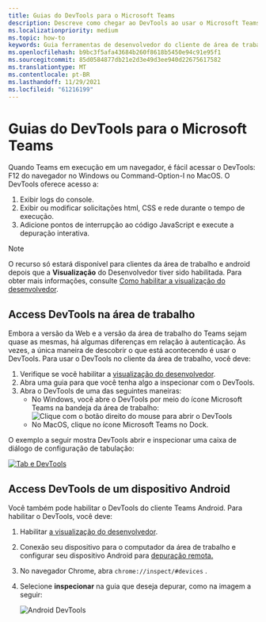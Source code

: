 ```yaml
---
title: Guias do DevTools para o Microsoft Teams
description: Descreve como chegar ao DevTools ao usar o Microsoft Teams desktop e a depuração
ms.localizationpriority: medium
ms.topic: how-to
keywords: Guia ferramentas de desenvolvedor do cliente de área de trabalho do chrome móvel de depuração
ms.openlocfilehash: b9bc3f5afa43684b260f8618b5450e94c91e95f1
ms.sourcegitcommit: 85d0584877db21e2d3e49d3ee940d22675617582
ms.translationtype: MT
ms.contentlocale: pt-BR
ms.lasthandoff: 11/29/2021
ms.locfileid: "61216199"
---
```

# <a name="devtools-for-microsoft-teams-tabs"></a>Guias do DevTools para o Microsoft Teams

Quando Teams em execução em um navegador, é fácil acessar o DevTools: F12 do navegador no Windows ou Command-Option-I no MacOS. O DevTools oferece acesso a:

1. Exibir logs do console.
1. Exibir ou modificar solicitações html, CSS e rede durante o tempo de execução.
1. Adicione pontos de interrupção ao código JavaScript e execute a depuração interativa.

> [!NOTE]
> O recurso só estará disponível para clientes da área de trabalho e android depois que a **Visualização** do Desenvolvedor tiver sido habilitada. Para obter mais informações, consulte [Como habilitar a visualização do desenvolvedor](~/resources/dev-preview/developer-preview-intro.md).

## <a name="access-devtools-on-the-desktop"></a>Access DevTools na área de trabalho

Embora a versão da Web e a versão da área de trabalho do Teams sejam quase as mesmas, há algumas diferenças em relação à autenticação. Às vezes, a única maneira de descobrir o que está acontecendo é usar o DevTools. Para usar o DevTools no cliente da área de trabalho, você deve:

1. Verifique se você habilitar a [visualização do desenvolvedor](~/resources/dev-preview/developer-preview-intro.md).
1. Abra uma guia para que você tenha algo a inspecionar com o DevTools.
1. Abra o DevTools de uma das seguintes maneiras:
    * No Windows, você abre o DevTools por meio do ícone Microsoft Teams na bandeja da área de trabalho:<br>
  ![Clique com o botão direito do mouse para abrir o DevTools](~/assets/images/dev-preview/devtools-right-click.png)
    * No MacOS, clique no ícone Microsoft Teams no Dock.

O exemplo a seguir mostra DevTools abrir e inspecionar uma caixa de diálogo de configuração de tabulação:

   [![Tab e DevTools](~/assets/images/dev-preview/tab-and-devtools.png)](~/assets/images/dev-preview/tab-and-devtools.png#lightbox)

## <a name="access-devtools-from-an-android-device"></a>Access DevTools de um dispositivo Android

Você também pode habilitar o DevTools do cliente Teams Android. Para habilitar o DevTools, você deve:

1. Habilitar [a visualização do desenvolvedor](~/resources/dev-preview/developer-preview-intro.md).
1. Conexão seu dispositivo para o computador da área de trabalho e configurar seu dispositivo Android para [depuração remota.](https://developers.google.com/web/tools/chrome-devtools/remote-debugging/)
1. No navegador Chrome, abra `chrome://inspect/#devices` .
1. Selecione **inspecionar** na guia que deseja depurar, como na imagem a seguir:

   ![Android DevTools](~/assets/images/android-devtools.png)
